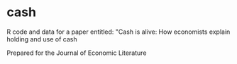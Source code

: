 # cash
R code and data for a paper entitled: "Cash is alive: How economists explain holding and use of cash

Prepared for the Journal of Economic Literature
